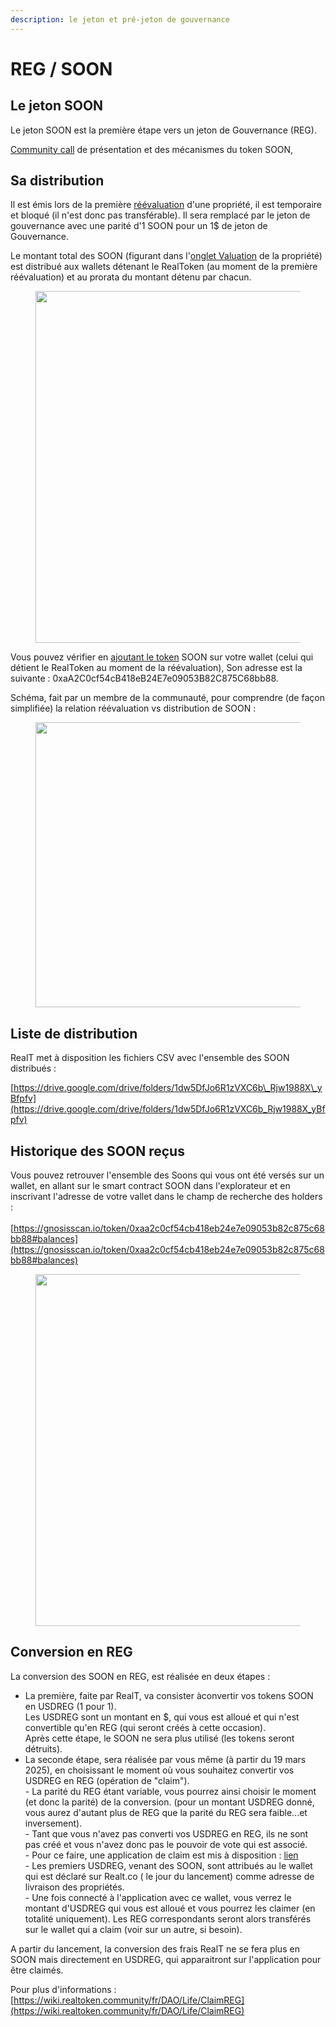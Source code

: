 ```yaml
---
description: le jeton et pré-jeton de gouvernance
---
```


# REG / SOON

## Le jeton SOON

Le jeton SOON est la première étape vers un jeton de Gouvernance (REG).

[Community call](https://www.youtube.com/watch?v=YJGj2JcSu6c\&t=632s) de présentation et des mécanismes du token SOON,

## Sa distribution

Il est émis lors de la première [réévaluation](reevaluation.md) d'une propriété, il est temporaire et bloqué (il n'est donc pas transférable). Il sera remplacé par le jeton de gouvernance avec une parité d'1 SOON pour un 1$ de jeton de Gouvernance.

Le montant total des SOON (figurant dans l'[onglet Valuation](reevaluation.md) de la propriété) est distribué aux wallets détenant le RealToken (au moment de la première réévaluation) et au prorata du montant détenu par chacun.

<figure><img src="../.gitbook/assets/image (263).png" alt="" width="563"><figcaption></figcaption></figure>

Vous pouvez vérifier en [ajoutant le token](../portefeuille/metamask/ajout-dun-token.md) SOON sur votre wallet (celui qui détient le RealToken au moment de la réévaluation), Son adresse est la suivante : 0xaA2C0cf54cB418eB24E7e09053B82C875C68bb88.

Schéma, fait par un membre de la communauté, pour comprendre (de façon simplifiée) la relation réévaluation vs distribution de SOON :

<figure><img src="../.gitbook/assets/image (116).png" alt="" width="456"><figcaption></figcaption></figure>

## Liste de distribution

RealT met à disposition les fichiers CSV avec l'ensemble des SOON distribués :

[https://drive.google.com/drive/folders/1dw5DfJo6R1zVXC6b\_Rjw1988X\_yBfpfv](https://drive.google.com/drive/folders/1dw5DfJo6R1zVXC6b_Rjw1988X_yBfpfv)

## Historique des SOON reçus

Vous pouvez retrouver l'ensemble des Soons qui vous ont été versés sur un wallet, en allant sur le smart contract SOON dans l'explorateur et en inscrivant l'adresse de votre vallet dans le champ de recherche des holders :\
\
[https://gnosisscan.io/token/0xaa2c0cf54cb418eb24e7e09053b82c875c68bb88#balances](https://gnosisscan.io/token/0xaa2c0cf54cb418eb24e7e09053b82c875c68bb88#balances)

<figure><img src="../.gitbook/assets/image (264).png" alt="" width="563"><figcaption></figcaption></figure>

## Conversion en REG

La conversion des SOON en REG, est réalisée en deux étapes :

* La première, faite par RealT,  va consister àconvertir vos tokens SOON en USDREG (1 pour 1). \
  Les USDREG sont un montant en $, qui vous est alloué et qui n'est convertible qu'en REG (qui seront créés à cette occasion).\
  Après cette étape, le SOON ne sera plus utilisé (les tokens seront détruits).
* La seconde étape, sera réalisée par vous même (à partir du 19 mars 2025), en choisissant le moment où vous souhaitez convertir vos USDREG en REG (opération de "claim").\
  \- La parité du REG étant variable, vous pourrez ainsi choisir le moment (et donc la parité) de la conversion. (pour un montant USDREG donné, vous aurez d'autant plus de REG que la parité du REG sera faible...et inversement).\
  \- Tant que vous n'avez pas converti vos USDREG en REG, ils ne sont pas créé et vous n'avez donc pas le pouvoir de vote qui est associé.\
  \- Pour ce faire, une application de claim est mis à disposition : [lien](https://claim.realtoken.network/reg) \
  \- Les premiers USDREG, venant des SOON, sont attribués au le wallet qui est  déclaré sur Realt.co ( le jour du lancement) comme adresse de livraison des propriétés.\
  \- Une fois connecté à l'application avec ce wallet, vous verrez le montant d'USDREG qui vous est alloué et vous pourrez les claimer (en totalité uniquement). Les REG correspondants seront alors transférés sur le wallet qui a claim (voir sur un autre, si besoin).

A partir du lancement, la conversion des frais RealT ne se fera plus en SOON mais directement en USDREG, qui apparaitront sur l'application pour être claimés.

Pour plus d'informations : [https://wiki.realtoken.community/fr/DAO/Life/ClaimREG](https://wiki.realtoken.community/fr/DAO/Life/ClaimREG)
